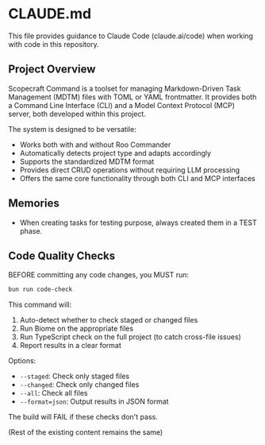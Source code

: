 # CLAUDE.md

This file provides guidance to Claude Code (claude.ai/code) when working with code in this repository.

## Project Overview

Scopecraft Command is a toolset for managing Markdown-Driven Task Management (MDTM) files with TOML or YAML frontmatter. It provides both a Command Line Interface (CLI) and a Model Context Protocol (MCP) server, both developed within this project.

The system is designed to be versatile:
- Works both with and without Roo Commander
- Automatically detects project type and adapts accordingly
- Supports the standardized MDTM format
- Provides direct CRUD operations without requiring LLM processing
- Offers the same core functionality through both CLI and MCP interfaces

## Memories

- When creating tasks for testing purpose, always created them in a TEST phase.

## Code Quality Checks

BEFORE committing any code changes, you MUST run:

```bash
bun run code-check
```

This command will:
1. Auto-detect whether to check staged or changed files
2. Run Biome on the appropriate files
3. Run TypeScript check on the full project (to catch cross-file issues)
4. Report results in a clear format

Options:
- `--staged`: Check only staged files
- `--changed`: Check only changed files 
- `--all`: Check all files
- `--format=json`: Output results in JSON format

The build will FAIL if these checks don't pass.

(Rest of the existing content remains the same)